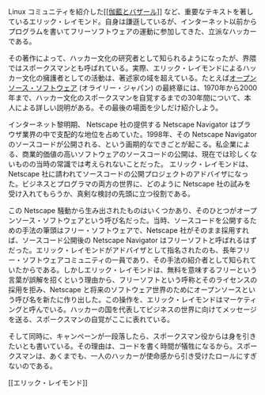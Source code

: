 Linux コミュニティを紹介した[[[伽藍とバザール]]](https://www.aozora.gr.jp/cards/000029/card227.html) など、重要なテキストを著しているエリック・レイモンド。自身は謙遜しているが、インターネット以前からプログラムを書いてフリーソフトウェアの運動に参加してきた、立派なハッカーである。

その著作によって、ハッカー文化の研究者として知られるようになったが、界隈ではスポークスマンとも呼ばれている。実際、エリック・レイモンドによるハッカー文化の擁護者としての活動は、著述家の域を超えている。たとえば[オープンソース・ソフトウェア](https://www.oreilly.co.jp/books/4900900958/) (オライリー・ジャパン) の最終章には、1970年から2000年まで、ハッカー文化のスポークスマンを自覚するまでの30年間について、本人による詳しい説明がある。その最後の場面を少しだけ紹介しよう。

インターネット黎明期、 Netscape 社の提供する Netscape Navigator はブラウザ業界の中で支配的な地位を占めていた。1998年、その Netscape Navigator のソースコードが公開される、という画期的なできごとが起こる。私企業による、商業的価値の高いソフトウェアのソースコードの公開は、現在では珍しくないものの当時の常識では考えられないことだった。
エリック・レイモンドは、Netscape 社に請われてソースコードの公開プロジェクトのアドバイザになった。ビジネスとプログラマの両方の世界に、どのように Netscape 社の試みを受け入れてもらうか、真剣な検討の先頭に立つ役割である。

この Netscape 騒動から生み出されたものはいくつかあり、そのひとつがオープンソース・ソフトウェアという呼び名だった。当時、ソースコードを公開するための手法の筆頭はフリー・ソフトウェアで、Netscape 社がそのまま採用すれば、ソースコード公開後の Netscape Navigator はフリーソフトと呼ばれるはずだった。エリック・レイモンドがアドバイザとして指名されたのも、長年フリー・ソフトウェアコミュニティの一員であり、その手法の紹介者として知られていたからである。しかしエリック・レイモンドは、無料を意味するフリーという言葉が誤解を招くという理由から、フリーソフトという呼称とそのライセンスの採用を拒み、Netscape と将来のソフトウェア世界のためにオープンソースという呼び名を新たに作り出した。この操作を、エリック・レイモンドはマーケティングと呼んでいる。ハッカーの国を代表してビジネスの世界に向けてメッセージを送る、スポークスマンの自覚がここに表れている。

そして同時に、キャンペーンが一段落したら、スポークスマン役からは身を引きたいとも書いている。その理由は、コードを書く時間が犠牲になるから。スポークスマンは、あくまでも、一人のハッカーが使命感から引き受けたロールにすぎないのである。

[[エリック・レイモンド]]